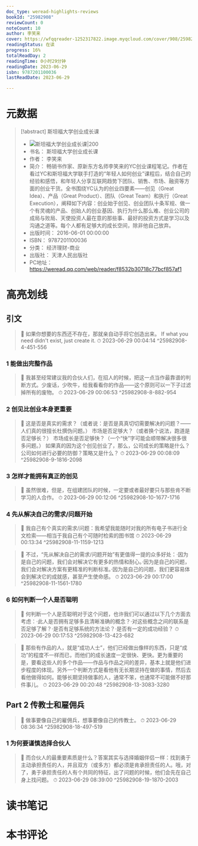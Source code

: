 ```yaml
---
doc_type: weread-highlights-reviews
bookId: "25982908"
reviewCount: 0
noteCount: 10
author: 李笑来
cover: https://wfqqreader-1252317822.image.myqcloud.com/cover/908/25982908/t7_25982908.jpg
readingStatus: 在读
progress: 16%
totalReadDay: 2
readingTime: 0小时29分钟
readingDate: 2023-06-29
isbn: 9787201100036
lastReadDate: 2023-06-29

---
```

# 元数据
> [!abstract] 斯坦福大学创业成长课
> - ![ 斯坦福大学创业成长课|200](https://wfqqreader-1252317822.image.myqcloud.com/cover/908/25982908/t7_25982908.jpg)
> - 书名： 斯坦福大学创业成长课
> - 作者： 李笑来
> - 简介： 畅销书作家、原新东方名师李笑来的YC创业课程笔记。作者在看过YC和斯坦福大学联手打造的“年轻人如何创业”课程后，结合自己的经验和感悟，和年轻人分享互联网趋势下团队、销售、市场、融资等方面的创业干货。全书围绕YC认为的创业四要素——创见（Great Idea）、产品（Great Product）、团队（Great Team）和执行（Great Execution），阐释如下内容：创业始于创见、创业团队十条军规、做一个有灵魂的产品、创始人的创业基因、执行为什么那么难、创业公司的成局与败局、天使投资人最在意的那些事、最好的投资方式是学习以及沟通之道等。每个人都有足够大的成长空间，除非他自己放弃。
> - 出版时间： 2016-06-01 00:00:00
> - ISBN： 9787201100036
> - 分类： 经济理财-商业
> - 出版社： 天津人民出版社
> - PC地址：https://weread.qq.com/web/reader/f8532b30718c77bcf857af1

# 高亮划线

## 引文

> 📌 如果你想要的东西还不存在，那就亲自动手将它创造出来。
   If what you need didn't exist, just create it. 
> ⏱ 2023-06-29 00:04:14 ^25982908-4-451-556

### 1 能做出完整作品

> 📌 我甚至经常建议我的合伙人们，在招人的时候，把这一点当作最靠谱的判断方式。少废话，少吹牛，给我看看你的作品——这个原则可以一下子过滤掉所有的废物。 
> ⏱ 2023-06-29 00:06:53 ^25982908-8-882-954

### 2 创见比创业本身更重要

> 📌 这是否是真实的需求？（或者说：是否是真真切切需要解决的问题？——人们真的很擅长杜撰伪问题。）
   市场是否足够大？（或者换个说法，跑道是否足够长？）
   市场成长是否足够快？（一个“快”字可能会顺带解决很多很多问题。）
   如果真的因为这个创见创业了，那么，公司成长的策略是什么？
   公司如何进行必要的防御？策略又是什么？ 
> ⏱ 2023-06-29 00:08:09 ^25982908-9-1816-2098

### 3 怎样才能拥有真正的创见

> 📌 虽然很难，但是，在组建团队的时候，一定要或者最好要只与那些肯不断学习的人合作。 
> ⏱ 2023-06-29 00:12:06 ^25982908-10-1677-1716

### 4 先从解决自己的需求/问题开始

> 📌 我自己有个真实的需求/问题：我希望我能随时对我的所有电子书进行全文检索——相当于我自己有个可随时检索的图书馆 
> ⏱ 2023-06-29 00:13:34 ^25982908-11-1159-1213

> 📌 不过，“先从解决自己的需求/问题开始”有更值得一提的众多好处：·因为是自己的问题，我们会对解决它有更多的热情和耐心。·因为是自己的问题，我们会对解决方案有更精准的判断标准。·因为是自己的问题，我们更容易体会到解决它的成就感，甚至产生使命感。 
> ⏱ 2023-06-29 00:17:00 ^25982908-11-1561-1780

### 6 如何判断一个人是否聪明

> 📌 何判断一个人是否聪明对于这个问题，也许我们可以通过以下几个方面去考虑：·此人是否拥有足够多且清晰准确的概念？·对这些概念之间的联系是否足够了解？·是否有足够系统的方法论？·是否有一定的成功经验？ 
> ⏱ 2023-06-29 00:17:53 ^25982908-13-423-682

> 📌 那些有作品的人，就是“成功人士”，他们已经做出像样的东西，只是“成功”的程度不一样而已，而他们的成长速度一定很快、更快。更为重要的是，要看这些人的多个作品——作品与作品之间的差异，基本上就是他们进步程度的体现。另外一个判断方式是看他有无长期坚持在做的事情，然后去看他做得如何。能够长期坚持做事的人，通常不笨，也通常不可能做不好那件事儿。 
> ⏱ 2023-06-29 00:20:48 ^25982908-13-3083-3280

## Part 2 传教士和雇佣兵

> 📌 做事要像自己的雇佣兵，想事要像自己的传教士。 
> ⏱ 2023-06-29 08:36:34 ^25982908-18-497-519

### 1 为何要谨慎选择合伙人

> 📌 而合伙人的最重要素质是什么？答案其实与选择婚姻伴侣一样：找到勇于主动承担责任的人，并且双方（或多方）都必须是肯承担责任的人。哦，对了，勇于承担责任的人有个共同的特征，出了问题的时候，他们会先在自己身上找问题。 
> ⏱ 2023-06-29 08:39:00 ^25982908-19-1870-2003

# 读书笔记

# 本书评论

